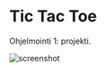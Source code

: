 # Tic Tac Toe
Ohjelmointi 1: projekti.

![screenshot](https://user-images.githubusercontent.com/24417774/109511093-63f61500-7aab-11eb-8d53-e8194ad42c9f.png)
